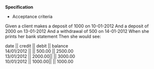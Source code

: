 **Specification**

- Acceptance criteria  

Given a client makes a deposit of 1000 on 10-01-2012 And a deposit of 2000 on 13-01-2012 And a withdrawal of 500 on 14-01-2012 When she prints her bank statement Then she would see:

date       || credit || debit   || balance  
14/01/2012 ||        || 500.00  || 2500.00  
13/01/2012 || 2000.00||         || 3000.00  
10/01/2012 || 1000.00||         || 1000.00  
